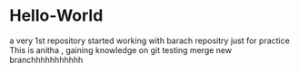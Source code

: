 # Hello-World
a very 1st repository 
started working with barach repositry 
just for practice 
This is anitha , gaining knowledge on git
testing merge 
new branchhhhhhhhhhh
